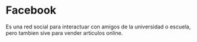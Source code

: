# Facebook

Es una red social para interactuar con amigos de la universidad o escuela, pero tambien sive para vender articulos online.